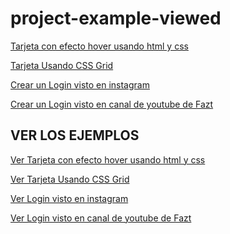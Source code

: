 # project-example-viewed

<a href="https://github.com/Jesus-Angel-VS/project-example-viewed/tree/post-card-hover/post-card-hover">Tarjeta con efecto hover usando html y css </a>

<a href="https://github.com/Jesus-Angel-VS/project-example-viewed/tree/post-card-hover/responsive-team-section-card"> Tarjeta Usando CSS Grid</a>

<a href="https://github.com/Jesus-Angel-VS/project-example-viewed/tree/post-card-hover/login-html-css"> Crear un Login visto en instagram</a>

<a href="https://github.com/Jesus-Angel-VS/project-example-viewed/tree/post-card-hover/login-html-css"> Crear un Login visto en canal de youtube de Fazt</a>


## VER LOS EJEMPLOS 

<a href="https://jesus-angel-vs.github.io/project-example-viewed/post-card-hover/index.html">Ver Tarjeta con efecto hover usando html y css</a>

<a href="https://jesus-angel-vs.github.io/project-example-viewed/responsive-team-section-card/index.html">Ver Tarjeta Usando CSS Grid</a>

<a href="https://jesus-angel-vs.github.io/project-example-viewed/login-html-css/index.html">Ver Login visto en instagram</a>

<a href="https://jesus-angel-vs.github.io/project-example-viewed/login-html-css/index.html">Ver Login visto en canal de youtube de Fazt</a>